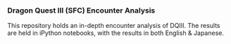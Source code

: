 ### Dragon Quest III (SFC) Encounter Analysis

This repository holds an in-depth encounter analysis of DQIII. The results are held in iPython notebooks, with the results in both English & Japanese.

